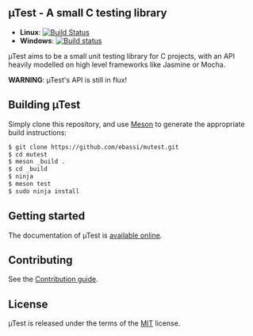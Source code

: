 ## µTest - A small C testing library

 - **Linux**: [![Build Status](https://travis-ci.org/ebassi/mutest.svg?branch=master)](https://travis-ci.org/ebassi/mutest)
 - **Windows**: [![Build status](https://ci.appveyor.com/api/projects/status/1ghtdpt42u3vy8s9/branch/master?svg=true)](https://ci.appveyor.com/project/ebassi/mutest/branch/master)

µTest aims to be a small unit testing library for C projects, with an API
heavily modelled on high level frameworks like Jasmine or Mocha.

**WARNING**: µTest's API is still in flux!

## Building µTest

Simply clone this repository, and use [Meson](http://mesonbuild.com) to
generate the appropriate build instructions:

```sh
$ git clone https://github.com/ebassi/mutest.git
$ cd mutest
$ meson _build .
$ cd _build
$ ninja
$ meson test
$ sudo ninja install
```

## Getting started

The documentation of µTest is [available online](https://ebassi.github.io/mutest/mutest.md.html).

## Contributing

See the [Contribution guide](./CONTRIBUTING.md).

## License

µTest is released under the terms of the [MIT](./LICENSE.txt) license.
